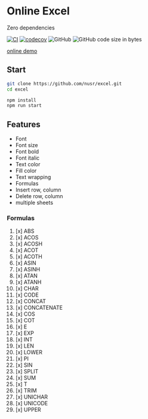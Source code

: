 # Online Excel

Zero dependencies

[![CI](https://github.com/nusr/excel/actions/workflows/main.yml/badge.svg)](https://github.com/nusr/excel/actions/workflows/main.yml)
[![codecov](https://codecov.io/gh/nusr/excel/branch/main/graph/badge.svg?token=ZOC8RHD3Z1)](https://codecov.io/gh/nusr/excel)
![GitHub](https://img.shields.io/github/license/nusr/excel.svg)
![GitHub code size in bytes](https://img.shields.io/github/languages/code-size/nusr/excel.svg)

[online demo](https://nusr.github.io/excel/)

## Start

```bash
git clone https://github.com/nusr/excel.git
cd excel

npm install
npm run start
```

## Features

- Font
- Font size
- Font bold
- Font italic
- Text color
- Fill color
- Text wrapping
- Formulas
- Insert row, column
- Delete row, column
- multiple sheets

### Formulas

1. [x] ABS
2. [x] ACOS
3. [x] ACOSH
4. [x] ACOT
5. [x] ACOTH
6. [x] ASIN
7. [x] ASINH
8. [x] ATAN
9. [x] ATANH
10. [x] CHAR
11. [x] CODE
12. [x] CONCAT
13. [x] CONCATENATE
14. [x] COS
15. [x] COT
16. [x] E
17. [x] EXP
18. [x] INT
19. [x] LEN
20. [x] LOWER
21. [x] PI
22. [x] SIN
23. [x] SPLIT
24. [x] SUM
25. [x] T
26. [x] TRIM
27. [x] UNICHAR
28. [x] UNICODE
29. [x] UPPER
